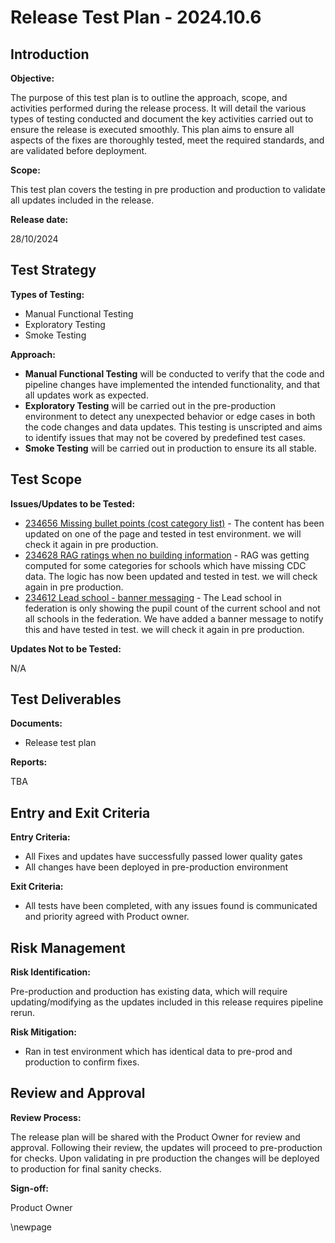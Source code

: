 ﻿# Release Test Plan - 2024.10.6

## Introduction
**Objective:**

The purpose of this test plan is to outline the approach, scope, and activities performed during the release process. It will detail the various types of testing conducted and document the key activities carried out to ensure the release is executed smoothly. This plan aims to ensure all aspects of the fixes are thoroughly tested, meet the required standards, and are validated before deployment.

**Scope:**

This test plan covers the testing in pre production and production to validate all updates included in the release.

**Release date:**

28/10/2024

## Test Strategy
**Types of Testing:**

- Manual Functional Testing
- Exploratory Testing
- Smoke Testing

**Approach:**

- **Manual Functional Testing** will be conducted to verify that the code and pipeline changes have implemented the intended functionality, and that all updates work as expected.
- **Exploratory Testing** will be carried out in the pre-production environment to detect any unexpected behavior or edge cases in both the code changes and data updates. This testing is unscripted and aims to identify issues that may not be covered by predefined test cases.
- **Smoke Testing** will be carried out in production to ensure its all stable. 
## Test Scope
**Issues/Updates to be Tested:**

- [234656 Missing bullet points (cost category list)](https://dfe-ssp.visualstudio.com/s198-DfE-Benchmarking-service/_workitems/edit/234656) - The content has been updated on one of the page and tested in test environment. we will check it again in pre production.
- [234628 RAG ratings when no building information](https://dfe-ssp.visualstudio.com/s198-DfE-Benchmarking-service/_workitems/edit/234628) - RAG was getting computed for some categories for schools which have missing CDC data. The logic has now been updated and tested in test. we will check again in pre production. 
- [234612 Lead school - banner messaging](https://dfe-ssp.visualstudio.com/s198-DfE-Benchmarking-service/_workitems/edit/234612) - The Lead school in federation is only showing the pupil count of the current school and not all schools in the federation. We have added a banner message to notify this and have tested in test. we will check it again in pre production.  

**Updates Not to be Tested:**

N/A
## Test Deliverables
**Documents:**

- Release test plan

**Reports:**

TBA
## Entry and Exit Criteria
**Entry Criteria:**

- All Fixes and updates have successfully passed lower quality gates
- All changes have been deployed in pre-production environment

**Exit Criteria:**

- All tests have been completed, with any issues found is communicated and priority agreed with Product owner. 

## Risk Management
**Risk Identification:**

Pre-production and production has existing data, which will require updating/modifying as the updates included in this release requires pipeline rerun.

**Risk Mitigation:**
- Ran in test environment which has identical data to pre-prod and production to confirm fixes.
## Review and Approval
**Review Process:**

The release plan will be shared with the Product Owner for review and approval. Following their review, the updates will
proceed to pre-production for checks. Upon validating in pre production the changes will be deployed to production for final sanity checks. 

**Sign-off:**

Product Owner

\newpage